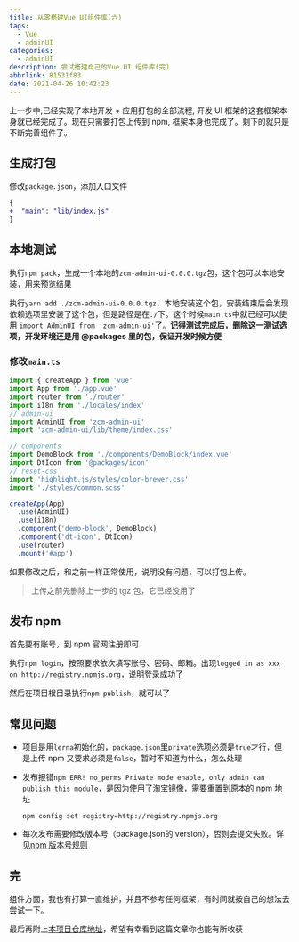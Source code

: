 ```yaml
---
title: 从零搭建Vue UI组件库(六)
tags:
  - Vue
  - adminUI
categories:
  - adminUI
description: 尝试搭建自己的Vue UI 组件库(完)
abbrlink: 81531f83
date: 2021-04-26 10:42:23
---
```


上一步中,已经实现了本地开发 + 应用打包的全部流程, 开发 UI 框架的这套框架本身就已经完成了。现在只需要打包上传到 npm, 框架本身也完成了。剩下的就只是不断完善组件了。

## 生成打包

修改`package.json`，添加入口文件

```diff package.json
{
+  "main": "lib/index.js"
}
```

## 本地测试

执行`npm pack`，生成一个本地的`zcm-admin-ui-0.0.0.tgz`包，这个包可以本地安装，用来预览结果

执行`yarn add ./zcm-admin-ui-0.0.0.tgz`，本地安装这个包，安装结束后会发现依赖选项里安装了这个包，但是路径是在`./`下。这个时候`main.ts`中就已经可以使用 `import AdminUI from 'zcm-admin-ui'`了。**记得测试完成后，删除这一测试选项，开发环境还是用 @packages 里的包，保证开发时候方便**

### 修改`main.ts`

```js
import { createApp } from 'vue'
import App from './app.vue'
import router from './router'
import i18n from './locales/index'
// admin-ui
import AdminUI from 'zcm-admin-ui'
import 'zcm-admin-ui/lib/theme/index.css'

// components
import DemoBlock from './components/DemoBlock/index.vue'
import DtIcon from '@packages/icon'
// reset-css
import 'highlight.js/styles/color-brewer.css'
import './styles/common.scss'

createApp(App)
  .use(AdminUI)
  .use(i18n)
  .component('demo-block', DemoBlock)
  .component('dt-icon', DtIcon)
  .use(router)
  .mount('#app')
```

如果修改之后，和之前一样正常使用，说明没有问题，可以打包上传。

> 上传之前先删除上一步的 tgz 包，它已经没用了

## 发布 npm

首先要有账号，到 npm 官网注册即可

执行`npm login`，按照要求依次填写账号、密码、邮箱。出现`logged in as xxx on http://registry.npmjs.org`，说明登录成功了

然后在项目根目录执行`npm publish`，就可以了

## 常见问题

+ 项目是用`lerna`初始化的，`package.json`里`private`选项必须是`true`才行，但是上传 npm 又要求必须是`false`，暂时不知道为什么，怎么处理
+ 发布报错`npm ERR! no_perms Private mode enable, only admin can publish this module`，是因为使用了淘宝镜像，需要重置到原本的 npm 地址

  ```shell
  npm config set registry=http://registry.npmjs.org
  ```

+ 每次发布需要修改版本号（package.json的 version），否则会提交失败。详见[npm 版本号规则](https://www.jianshu.com/p/7d83bda6d751)

## 完

组件方面，我也有打算一直维护，并且不参考任何框架，有时间就按自己的想法去尝试一下。

最后再附上[本项目仓库地址](https://github.com/lost-dream/zcm-admin-ui)，希望有幸看到这篇文章你也能有所收获
